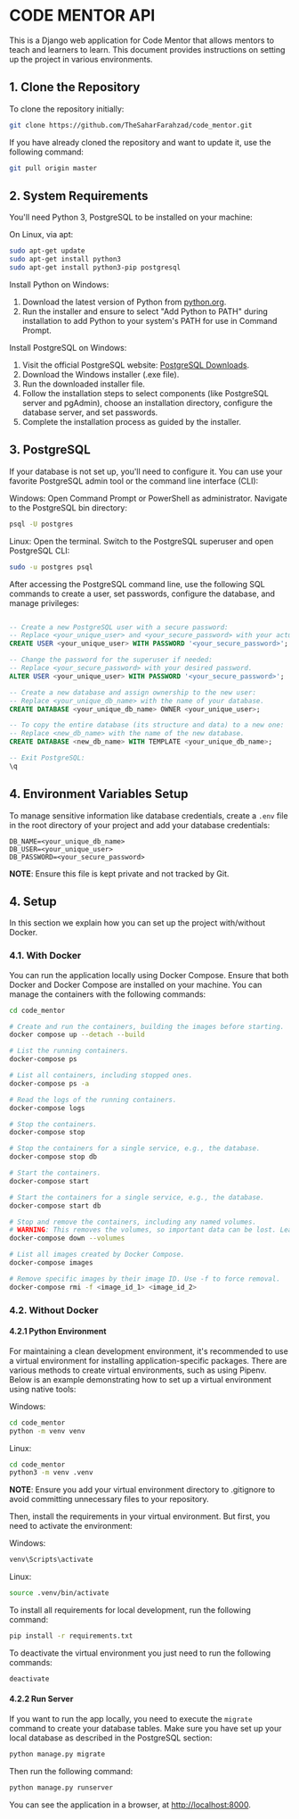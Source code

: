 # CODE MENTOR API

This is a Django web application for Code Mentor that allows mentors to teach and learners to learn. This document provides instructions on setting up the project in various environments.


## 1. <a name='CloneRepository'></a>Clone the Repository

To clone the repository initially:

```bash
git clone https://github.com/TheSaharFarahzad/code_mentor.git
```

If you have already cloned the repository and want to update it, use the following command:

```bash
git pull origin master
```

## 2. System Requirements

You'll need Python 3, PostgreSQL to be installed on your machine:

On Linux, via apt:

```bash
sudo apt-get update
sudo apt-get install python3
sudo apt-get install python3-pip postgresql
```

Install Python on Windows:

1. Download the latest version of Python from [python.org](https://www.python.org/downloads/).
2. Run the installer and ensure to select "Add Python to PATH" during installation to add Python to your system's PATH for use in Command Prompt.

Install PostgreSQL on Windows:

1. Visit the official PostgreSQL website: [PostgreSQL Downloads](https://www.postgresql.org/download/).
2. Download the Windows installer (.exe file).
3. Run the downloaded installer file.
4. Follow the installation steps to select components (like PostgreSQL server and pgAdmin), choose an installation directory, configure the database server, and set passwords.
6. Complete the installation process as guided by the installer.


## 3. <a name='PostgreSQL'></a>PostgreSQL

If your database is not set up, you'll need to configure it. You can use your favorite PostgreSQL admin tool or the command line interface (CLI):

Windows:
Open Command Prompt or PowerShell as administrator. Navigate to the PostgreSQL bin directory:
```bash
psql -U postgres
```

Linux:
Open the terminal. Switch to the PostgreSQL superuser and open PostgreSQL CLI:
```bash
sudo -u postgres psql
```

After accessing the PostgreSQL command line, use the following SQL commands to create a user, set passwords, configure the database, and manage privileges:

```sql

-- Create a new PostgreSQL user with a secure password:
-- Replace <your_unique_user> and <your_secure_password> with your actual username and password.
CREATE USER <your_unique_user> WITH PASSWORD '<your_secure_password>';

-- Change the password for the superuser if needed:
-- Replace <your_secure_password> with your desired password.
ALTER USER <your_unique_user> WITH PASSWORD '<your_secure_password>';

-- Create a new database and assign ownership to the new user:
-- Replace <your_unique_db_name> with the name of your database.
CREATE DATABASE <your_unique_db_name> OWNER <your_unique_user>;

-- To copy the entire database (its structure and data) to a new one:
-- Replace <new_db_name> with the name of the new database.
CREATE DATABASE <new_db_name> WITH TEMPLATE <your_unique_db_name>;

-- Exit PostgreSQL:
\q

```

## 4. Environment Variables Setup

To manage sensitive information like database credentials, create a `.env` file in the root directory of your project and add your database credentials:

```
DB_NAME=<your_unique_db_name>
DB_USER=<your_unique_user>
DB_PASSWORD=<your_secure_password>
```
**NOTE**: Ensure this file is kept private and not tracked by Git.


## 4. <a name='Setup'></a>Setup

In this section we explain how you can set up the project with/without Docker.

### 4.1. <a name='SetupWithDocker'></a>With Docker

You can run the application locally using Docker Compose. Ensure that both Docker and Docker Compose are installed on your machine.
You can manage the containers with the following commands:

```bash
cd code_mentor

# Create and run the containers, building the images before starting.
docker compose up --detach --build

# List the running containers.
docker-compose ps

# List all containers, including stopped ones.
docker-compose ps -a

# Read the logs of the running containers.
docker-compose logs

# Stop the containers.
docker-compose stop

# Stop the containers for a single service, e.g., the database.
docker-compose stop db

# Start the containers.
docker-compose start

# Start the containers for a single service, e.g., the database.
docker-compose start db

# Stop and remove the containers, including any named volumes.
# WARNING: This removes the volumes, so important data can be lost. Leave out `--volumes` if needed.
docker-compose down --volumes

# List all images created by Docker Compose.
docker-compose images

# Remove specific images by their image ID. Use -f to force removal.
docker-compose rmi -f <image_id_1> <image_id_2>
```

### 4.2. <a name='SetupWithoutDocker'></a>Without Docker

#### 4.2.1 Python Environment

For maintaining a clean development environment, it's recommended to use a virtual environment for installing application-specific packages. There are various methods to create virtual environments, such as using Pipenv. Below is an example demonstrating how to set up a virtual environment using native tools:

Windows:
```bash
cd code_mentor
python -m venv venv
```

Linux:
```bash
cd code_mentor
python3 -m venv .venv
```

**NOTE**: Ensure you add your virtual environment directory to .gitignore to avoid committing unnecessary files to your repository.

Then, install the requirements in your virtual environment. But first, you need to activate the environment:

Windows:
```bash
venv\Scripts\activate
```

Linux:
```bash
source .venv/bin/activate
```

To install all requirements for local development, run the following command:

```bash
pip install -r requirements.txt
```

To deactivate the virtual environment you just need to run the following commands:

```bash
deactivate
```


#### 4.2.2 Run Server

If you want to run the app locally, you need to execute the `migrate` command to create your database tables. Make sure you have set up your local database as described in the PostgreSQL section:

```bash
python manage.py migrate
```

Then run the following command:

```bash
python manage.py runserver
```

You can see the application in a browser, at [http://localhost:8000](http://localhost:8000).

